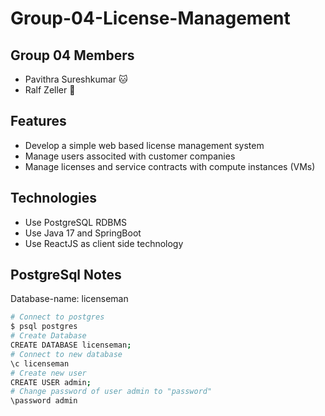 # Group-04-License-Management

## Group 04 Members
- Pavithra Sureshkumar 🐱
- Ralf Zeller 🦊

## Features 
- Develop a simple web based license management system
- Manage users associted with customer companies 
- Manage licenses and service contracts with compute instances (VMs)

## Technologies
- Use PostgreSQL RDBMS
- Use Java 17 and SpringBoot
- Use ReactJS as client side technology


## PostgreSql Notes
Database-name: licenseman

```bash
# Connect to postgres
$ psql postgres
# Create Database
CREATE DATABASE licenseman;
# Connect to new database
\c licenseman
# Create new user
CREATE USER admin;
# Change password of user admin to "password"
\password admin
```